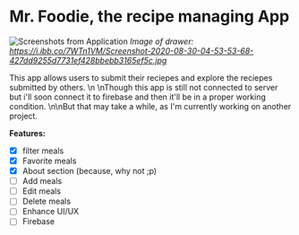 
# Mr. Foodie, the recipe managing App
![Screenshots from Application](https://i.ibb.co/TDX04nd/IMG-20200830-045421.jpg)
*Image of drawer: https://i.ibb.co/7WTn1VM/Screenshot-2020-08-30-04-53-53-68-427dd9255d7731ef428bbebb3165ef5c.jpg*
<!-- ![Screenshots from Application](https://i.ibb.co/7WTn1VM/Screenshot-2020-08-30-04-53-53-68-427dd9255d7731ef428bbebb3165ef5c.jpg) -->
This app allows users to submit their reciepes and explore the reciepes submitted by others. \n \nThough this app is still not connected to server but i'll soon connect it to firebase and then it\'ll be in a proper working condition. \n\nBut that may take a while, as I'm currently working on another project.

**Features:**
 - [x] filter meals
 - [x] Favorite meals
 - [x] About section (because, why not ;p)
 - [ ] Add meals
 - [ ] Edit meals
 - [ ] Delete meals
 - [ ] Enhance UI/UX
 - [ ] Firebase
